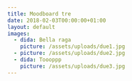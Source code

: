 ```yaml
---
title: Moodboard tre
date: 2018-02-03T00:00:00+01:00
layout: default
images:
  - dida: Bella raga
    picture: /assets/uploads/due1.jpg
  - picture: /assets/uploads/due2.jpg
  - dida: Toooppp
    picture: /assets/uploads/due3.jpg
---
```


